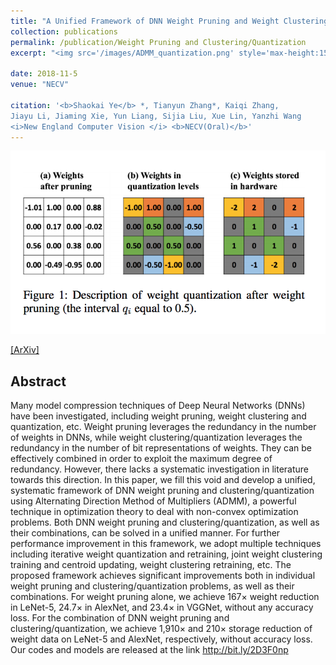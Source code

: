```yaml
---
title: "A Unified Framework of DNN Weight Pruning and Weight Clustering/Quantization Using ADMM"
collection: publications
permalink: /publication/Weight Pruning and Clustering/Quantization
excerpt: "<img src='/images/ADMM_quantization.png' style='max-height:150px;'>"

date: 2018-11-5
venue: "NECV"

citation: '<b>Shaokai Ye</b> *, Tianyun Zhang*, Kaiqi Zhang, 
Jiayu Li, Jiaming Xie, Yun Liang, Sijia Liu, Xue Lin, Yanzhi Wang 
<i>New England Computer Vision </i> <b>NECV(Oral)</b>'
---
```

<img src='/images/ADMM_quantization.png' style='max-height:300px;'>

[[ArXiv]](https://arxiv.org/pdf/1811.01907.pdf)

## Abstract
Many model compression techniques of Deep Neural Networks (DNNs) have been investigated, including weight
pruning, weight clustering and quantization, etc. Weight
pruning leverages the redundancy in the number of weights
in DNNs, while weight clustering/quantization leverages the
redundancy in the number of bit representations of weights.
They can be effectively combined in order to exploit the maximum degree of redundancy. However, there lacks a systematic investigation in literature towards this direction.
In this paper, we fill this void and develop a unified, systematic framework of DNN weight pruning and clustering/quantization using Alternating Direction Method of Multipliers (ADMM), a powerful technique in optimization theory to deal with non-convex optimization problems. Both
DNN weight pruning and clustering/quantization, as well
as their combinations, can be solved in a unified manner.
For further performance improvement in this framework, we
adopt multiple techniques including iterative weight quantization and retraining, joint weight clustering training and
centroid updating, weight clustering retraining, etc. The proposed framework achieves significant improvements both in
individual weight pruning and clustering/quantization problems, as well as their combinations. For weight pruning alone,
we achieve 167× weight reduction in LeNet-5, 24.7× in
AlexNet, and 23.4× in VGGNet, without any accuracy loss.
For the combination of DNN weight pruning and clustering/quantization, we achieve 1,910× and 210× storage reduction of weight data on LeNet-5 and AlexNet, respectively,
without accuracy loss. Our codes and models are released at
the link http://bit.ly/2D3F0np